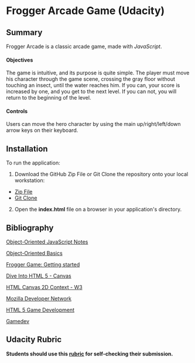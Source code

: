 # Frogger Arcade Game (Udacity)

## Summary

Frogger Arcade is a classic arcade game, made with _JavaScript_.

#### Objectives

The game is intuitive, and its purpose is quite simple. The player must move his character through the game scene, crossing the gray floor without touching an insect, until the water reaches him. If you can, your score is increased by one, and you get to the next level. If you can not, you will return to the beginning of the level.

#### Controls

Users can move the hero character by using the main up/right/left/down arrow keys on their keyboard.

## Installation

To run the application:

1. Download the GitHub Zip File or Git Clone the repository onto your local workstation:
 * [Zip File](https://github.com/alexmonteirov/frontend-nanodegree-frogger-arcade-game/archive/frogger-arcade-master.zip)
 * [Git Clone](https://github.com/alexmonteirov/frontend-nanodegree-frogger-arcade-game.git/)

2. Open the **index.html** file on a browser in your application's directory.

## Bibliography

[Object-Oriented JavaScript Notes](https://docs.google.com/document/d/1F9DY2TtWbI29KSEIot1WXRqqao7OCd7OOC2W3oubSmc/pub?embedded=true)

[Object-Oriented Basics](https://github.com/udacity/fend-office-hours/tree/master/OOJS/Object-Oriented%20Basics)

[Frogger Game: Getting started](https://docs.google.com/document/d/1v01aScPjSWCCWQLIpFqvg3-vXLH2e8_SZQKC8jNO0Dc/pub)

[Dive Into HTML 5 - Canvas](http://diveintohtml5.info/canvas.html#text)

[HTML Canvas 2D Context - W3](https://www.w3.org/TR/2dcontext/)

[Mozilla Developer Network](https://developer.mozilla.org/en-US/docs/Web/API/CanvasRenderingContext2D)

[HTML 5 Game Development](http://html5gamedevelopment.com/2013-12-developing-html5-games-1hr-video-presentation/)

[Gamedev](https://www.reddit.com/r/gamedev/)

## Udacity Rubric

**Students should use this [rubric](https://review.udacity.com/#!/projects/2696458597/rubric) for self-checking their submission.**
